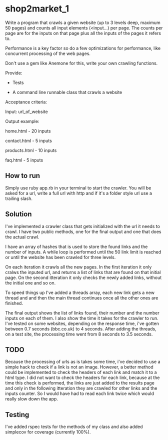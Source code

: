 # shop2market_1

Write a program that crawls a given website (up to 3 levels deep, maximum 50
pages) and counts all input elements (<input...) per page. The counts per 
page are for the inputs on that page plus all the inputs of the pages it refers to. 

Performance is a key factor so do a few optimizations for performance, like 
concurrent processing of the web pages.

Don't use a gem like Anemone for this, write your own crawling functions.

Provide: 
- Tests

- A command line runnable class that crawls a website

Acceptance criteria:

Input: url_of_website

Output example: 

home.html - 20 inputs

contact.html - 5 inputs

products.html - 10 inputs

faq.html - 5 inputs


How to run
----------

Simply use ruby app.rb in your terminal to start the crawler. 
You will be asked for a url, write a full url with http and if it's a folder style url use a trailing slash.

Solution
--------

I've implemented a crawler class that gets initialized with the url it needs to crawl. 
I have two public methods, one for the final output and one that does the actual crawl.

I have an array of hashes that is used to store the found links and the number of inputs. 
A while loop is performed until the 50 link limit is reached or until the website has been crawled for three levels.

On each iteration it crawls all the new pages. In the first iteration it only cralws the inputed url, 
and returns a list of links that are found on that initial page. 
On the second itteration it only checks the newly added links, without the initial one and so on.

To speed things up I've added a threads array, each new link gets a new thread and and then the main thread
continues once all the other ones are finished.

The final output shows the list of links found, their number and the number inputs on each of them. 
I also show the time it takes for the crawler to run. I've tested on some websites, depending on the response time,
i've gotten between 0.7 seconds (bbc.co.uk) to 4 seconds. After adding the threads, on a test site, 
the processing time went from 8 seconds to 3.5 seconds.

TODO
----

Because the processing of urls as is takes some time, i've decided to use a simple hack to check if a link
is not an image. However, a better method could be implemented to check the headers of each link and match it 
to a html type. I did not want to check the headers for each link, because at the time this check is performed, 
the links are just added to the results page and only in the following itteration they are crawled for other links
and the inputs counter. So I would have had to read each link twice which would really slow down the app.

Testing
-------

I've added rspec tests for the methods of my class and also added simplecov for coverage (currently 100%).

